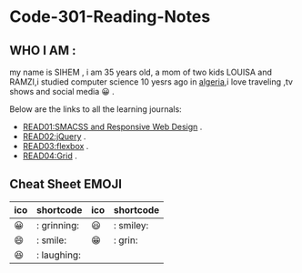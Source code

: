 # Code-301-Reading-Notes

## WHO I AM  :
my name is SIHEM , i am 35 years old, a mom of two kids LOUISA and RAMZI,i studied computer science 10 yesrs ago in [algeria](https://en.wikipedia.org/wiki/Algeria),i love traveling ,tv shows and social media  :grinning: .

Below are the links to all the learning journals:

* [READ01:SMACSS and Responsive Web Design](https://github.com/sisidjidji/301-readings/blob/master/README1.md) .
* [READ02:jQuery](https://github.com/sisidjidji/301-readings/blob/master/README2.MD) .
* [READ03:flexbox](https://github.com/sisidjidji/301-readings/blob/master/README3.MD) .
* [READ04:Grid](https://github.com/sisidjidji/301-readings/blob/master/README3.MD) .


## Cheat Sheet EMOJI

|ico |	shortcode|	ico	|shortcode|	
|--- |     ----- |  --- |  ------|
|😀	|  : grinning:|	😃 |: smiley:|	
|😄	|     : smile:|   😁|: grin:	|
|😆	|  : laughing:|

